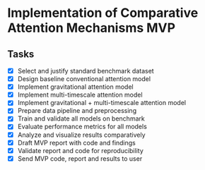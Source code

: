 # Implementation of Comparative Attention Mechanisms MVP

## Tasks
- [x] Select and justify standard benchmark dataset
- [x] Design baseline conventional attention model
- [x] Implement gravitational attention model
- [x] Implement multi-timescale attention model
- [x] Implement gravitational + multi-timescale attention model
- [x] Prepare data pipeline and preprocessing
- [x] Train and validate all models on benchmark
- [x] Evaluate performance metrics for all models
- [x] Analyze and visualize results comparatively
- [x] Draft MVP report with code and findings
- [x] Validate report and code for reproducibility
- [x] Send MVP code, report and results to user
